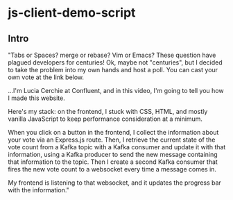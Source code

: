 # js-client-demo-script

## Intro 

"Tabs or Spaces? merge or rebase? Vim or Emacs? These question have plagued developers for centuries! Ok, maybe not "centuries", but I decided to take the problem into my own hands and host a poll. You can cast your own vote at the link below. 

...I'm Lucia Cerchie at Confluent, and in this video, I'm going to tell you how I made this website. 

Here's my stack: on the frontend, I stuck with CSS, HTML, and mostly vanilla JavaScript to keep performance consideration at a minimum. 

When you click on a button in the frontend, I collect the information about your vote via an Express.js route. Then, I retrieve the current state of the vote count from a Kafka topic with a Kafka consumer and update it with that information, using a Kafka producer to send the new message containing that information to the topic. Then I create a second Kafka consumer that fires the new vote count to a websocket every time a message comes in. 

My frontend is listening to that websocket, and it updates the progress bar with the information." 
